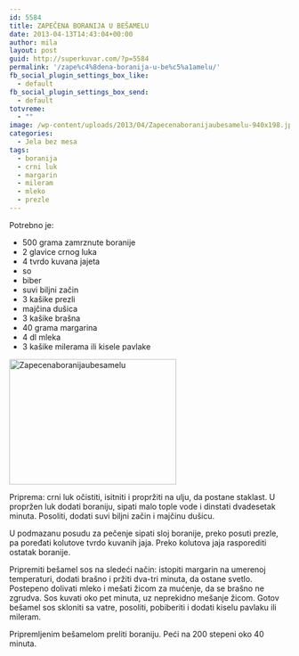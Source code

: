 ```yaml
---
id: 5584
title: ZAPEČENA BORANIJA U BEŠAMELU
date: 2013-04-13T14:43:04+00:00
author: mila
layout: post
guid: http://superkuvar.com/?p=5584
permalink: '/zape%c4%8dena-boranija-u-be%c5%a1amelu/'
fb_social_plugin_settings_box_like:
  - default
fb_social_plugin_settings_box_send:
  - default
totvreme:
  - ""
image: /wp-content/uploads/2013/04/Zapecenaboranijaubesamelu-940x198.jpg
categories:
  - Jela bez mesa
tags:
  - boranija
  - crni luk
  - margarin
  - mileram
  - mleko
  - prezle
---
```

Potrebno je:

  * 500 grama zamrznute boranije
  * 2 glavice crnog luka
  * 4 tvrdo kuvana jajeta
  * so
  * biber
  * suvi biljni začin
  * 3 kašike prezli
  * majčina dušica
  * 3 kašike brašna
  * 40 grama margarina
  * 4 dl mleka
  * 3 kašike milerama ili kisele pavlake

<img class="alignnone size-medium wp-image-5585" src="//superkuvar.com/wp-content/uploads/2013/04/Zapecenaboranijaubesamelu-300x225.jpg" alt="Zapecenaboranijaubesamelu" width="300" height="225" /> 

Priprema: crni luk očistiti, isitniti i propržiti na  ulju, da postane staklast. U propržen luk dodati boraniju, sipati malo tople vode i dinstati dvadesetak minuta. Posoliti, dodati suvi biljni začin i majčinu dušicu.

U podmazanu posudu za pečenje sipati sloj boranije, preko posuti prezle, pa poređati kolutove tvrdo kuvanih  jaja. Preko kolutova jaja rasporediti ostatak boranije.

Pripremiti bešamel sos na sledeći način: istopiti margarin na umerenoj temperaturi, dodati brašno i pržiti dva-tri minuta, da ostane svetlo. Postepeno dolivati  mleko  i mešati žicom za mućenje, da se brašno ne zgrudva. Sos kuvati oko pet minuta, uz neprekidno mešanje žicom. Gotov bešamel sos skloniti sa vatre, posoliti, pobiberiti i dodati kiselu pavlaku ili mileram.

Pripremljenim bešamelom preliti boraniju. Peći na 200 stepeni oko 40 minuta.